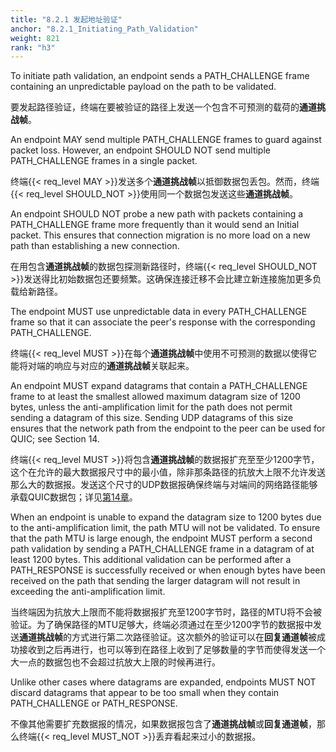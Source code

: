 ```yaml
---
title: "8.2.1 发起地址验证"
anchor: "8.2.1_Initiating_Path_Validation"
weight: 821
rank: "h3"
---
```


To initiate path validation, an endpoint sends a PATH_CHALLENGE frame containing an unpredictable payload on the path to be validated.

要发起路径验证，终端在要被验证的路径上发送一个包含不可预测的载荷的**通道挑战帧**。

An endpoint MAY send multiple PATH_CHALLENGE frames to guard against packet loss. However, an endpoint SHOULD NOT send multiple PATH_CHALLENGE frames in a single packet.

终端{{< req_level MAY >}}发送多个**通道挑战帧**以抵御数据包丢包。然而，终端{{< req_level SHOULD_NOT >}}使用同一个数据包发送这些**通道挑战帧**。

An endpoint SHOULD NOT probe a new path with packets containing a PATH_CHALLENGE frame more frequently than it would send an Initial packet. This ensures that connection migration is no more load on a new path than establishing a new connection.

在用包含**通道挑战帧**的数据包探测新路径时，终端{{< req_level SHOULD_NOT >}}发送得比初始数据包还要频繁。这确保连接迁移不会比建立新连接施加更多负载给新路径。

The endpoint MUST use unpredictable data in every PATH_CHALLENGE frame so that it can associate the peer's response with the corresponding PATH_CHALLENGE.

终端{{< req_level MUST >}}在每个**通道挑战帧**中使用不可预测的数据以使得它能将对端的响应与对应的**通道挑战帧**关联起来。

An endpoint MUST expand datagrams that contain a PATH_CHALLENGE frame to at least the smallest allowed maximum datagram size of 1200 bytes, unless the anti-amplification limit for the path does not permit sending a datagram of this size. Sending UDP datagrams of this size ensures that the network path from the endpoint to the peer can be used for QUIC; see Section 14.

终端{{< req_level MUST >}}将包含**通道挑战帧**的数据报扩充至至少1200字节，这个在允许的最大数据报尺寸中的最小值，除非那条路径的抗放大上限不允许发送那么大的数据报。发送这个尺寸的UDP数据报确保终端与对端间的网络路径能够承载QUIC数据包；详见[第14章]()。

When an endpoint is unable to expand the datagram size to 1200 bytes due to the anti-amplification limit, the path MTU will not be validated. To ensure that the path MTU is large enough, the endpoint MUST perform a second path validation by sending a PATH_CHALLENGE frame in a datagram of at least 1200 bytes. This additional validation can be performed after a PATH_RESPONSE is successfully received or when enough bytes have been received on the path that sending the larger datagram will not result in exceeding the anti-amplification limit.

当终端因为抗放大上限而不能将数据报扩充至1200字节时，路径的MTU将不会被验证。为了确保路径的MTU足够大，终端必须通过在至少1200字节的数据报中发送**通道挑战帧**的方式进行第二次路径验证。这次额外的验证可以在**回复通道帧**被成功接收到之后再进行，也可以等到在路径上收到了足够数量的字节而使得发送一个大一点的数据包也不会超过抗放大上限的时候再进行。

Unlike other cases where datagrams are expanded, endpoints MUST NOT discard datagrams that appear to be too small when they contain PATH_CHALLENGE or PATH_RESPONSE.

不像其他需要扩充数据报的情况，如果数据报包含了**通道挑战帧**或**回复通道帧**，那么终端{{< req_level MUST_NOT >}}丢弃看起来过小的数据报。
